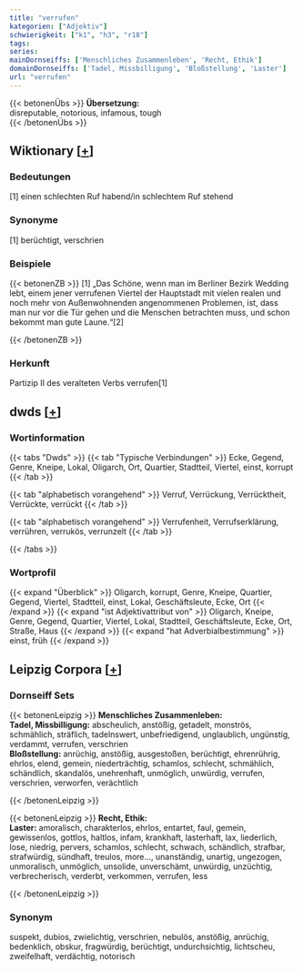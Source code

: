 ```yaml
---
title: "verrufen"
kategorien: ["Adjektiv"]
schwierigkeit: ["k1", "h3", "r18"]
tags:
series:
mainDornseiffs: ['Menschliches Zusammenleben', 'Recht, Ethik']
domainDornseiffs: ['Tadel, Missbilligung', 'Bloßstellung', 'Laster']
url: "verrufen"
---
```


{{< betonenÜbs >}}
**Übersetzung:**  
disreputable, notorious, infamous, tough  
{{< /betonenÜbs >}}

## Wiktionary [[+](https://de.wiktionary.org/wiki/verrufen)]

### Bedeutungen
[1] einen schlechten Ruf habend/in schlechtem Ruf stehend  

### Synonyme
[1] berüchtigt, verschrien  

### Beispiele
{{< betonenZB >}}
[1] „Das Schöne, wenn man im Berliner Bezirk Wedding lebt, einem jener verrufenen Viertel der Hauptstadt mit vielen realen und noch mehr von Außenwohnenden angenommenen Problemen, ist, dass man nur vor die Tür gehen und die Menschen betrachten muss, und schon bekommt man gute Laune.“[2]  

{{< /betonenZB >}}
### Herkunft
Partizip II des veralteten Verbs verrufen[1]  



## dwds [[+](https://www.dwds.de/wb/verrufen)]

### Wortinformation
{{< tabs "Dwds" >}}
{{< tab "Typische Verbindungen" >}}
Ecke, Gegend, Genre, Kneipe, Lokal, Oligarch, Ort, Quartier, Stadtteil, Viertel, einst, korrupt
{{< /tab >}}

{{< tab "alphabetisch vorangehend" >}}
Verruf, Verrückung, Verrücktheit, Verrückte, verrückt
{{< /tab >}}

{{< tab "alphabetisch vorangehend" >}}
Verrufenheit, Verrufserklärung, verrühren, verrukös, verrunzelt
{{< /tab >}}

{{< /tabs >}}

### Wortprofil
{{< expand "Überblick" >}} Oligarch, korrupt, Genre, Kneipe, Quartier, Gegend, Viertel, Stadtteil, einst, Lokal, Geschäftsleute, Ecke, Ort {{< /expand >}}
{{< expand "ist Adjektivattribut von" >}} Oligarch, Kneipe, Genre, Gegend, Quartier, Viertel, Lokal, Stadtteil, Geschäftsleute, Ecke, Ort, Straße, Haus {{< /expand >}}
{{< expand "hat Adverbialbestimmung" >}} einst, früh {{< /expand >}}

## Leipzig Corpora [[+](https://corpora.uni-leipzig.de/en/res?word=verrufen&corpusId=deu_newscrawl-public_2018)]

### Dornseiff Sets
{{< betonenLeipzig >}}
**Menschliches Zusammenleben:**  
**Tadel, Missbilligung:** abscheulich, anstößig, getadelt, monströs, schmählich, sträflich, tadelnswert, unbefriedigend, unglaublich, ungünstig, verdammt, verrufen, verschrien  
**Bloßstellung:** anrüchig, anstößig, ausgestoßen, berüchtigt, ehrenrührig, ehrlos, elend, gemein, niederträchtig, schamlos, schlecht, schmählich, schändlich, skandalös, unehrenhaft, unmöglich, unwürdig, verrufen, verschrien, verworfen, verächtlich  

{{< /betonenLeipzig >}}


{{< betonenLeipzig >}}
**Recht, Ethik:**  
**Laster:** amoralisch, charakterlos, ehrlos, entartet, faul, gemein, gewissenlos, gottlos, haltlos, infam, krankhaft, lasterhaft, lax, liederlich, lose, niedrig, pervers, schamlos, schlecht, schwach, schändlich, strafbar, strafwürdig, sündhaft, treulos, more..., unanständig, unartig, ungezogen, unmoralisch, unmöglich, unsolide, unverschämt, unwürdig, unzüchtig, verbrecherisch, verderbt, verkommen, verrufen, less  

{{< /betonenLeipzig >}}

### Synonym
suspekt, dubios, zwielichtig, verschrien, nebulös, anstößig, anrüchig, bedenklich, obskur, fragwürdig, berüchtigt, undurchsichtig, lichtscheu, zweifelhaft, verdächtig, notorisch

